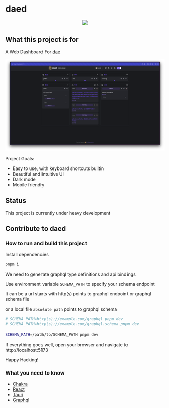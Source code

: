 # daed

<p align="center" width="100%">
  <img width="100" src="docs/logo.svg" />
</p>

## What this project is for

A Web Dashboard For [dae](https://github.com/v2raya/dae)

![preview](docs/preview.png)

Project Goals:

- Easy to use, with keyboard shortcuts builtin
- Beautiful and intuitive UI
- Dark mode
- Mobile friendly

## Status

This project is currently under heavy development

## Contribute to daed

### How to run and build this project

Install dependencies

```sh
pnpm i
```

We need to generate graphql type definitions and api bindings

Use environment variable `SCHEMA_PATH` to specify your schema endpoint

It can be a url starts with http(s) points to graphql endpoint or graphql schema file

or a local file `absolute path` points to graphql schema

```sh
# SCHEMA_PATH=http(s)://example.com/graphql pnpm dev
# SCHEMA_PATH=http(s)://example.com/graphql.schema pnpm dev

SCHEMA_PATH=/path/to/SCHEMA_PATH pnpm dev
```

If everything goes well, open your browser and navigate to http://localhost:5173

Happy Hacking!

### What you need to know

- [Chakra](https://chakra-ui.com)
- [React](https://reactjs.org)
- [Tauri](https://tauri.app)
- [Graphql](https://graphql.org)
